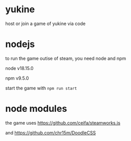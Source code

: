 # yukine

host or join a game of yukine via code

# nodejs

to run the game outise of steam, you need node and npm

node v18.15.0

npm v9.5.0

start the game with `npm run start`

# node modules

the game uses https://github.com/ceifa/steamworks.js

and https://github.com/chr15m/DoodleCSS
